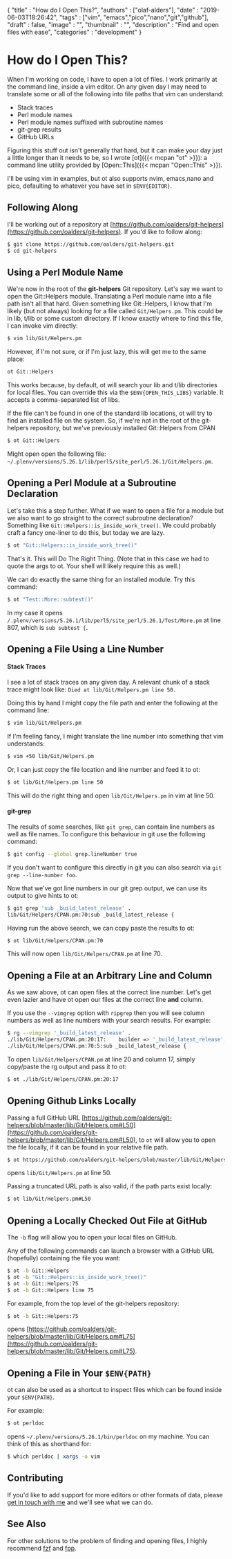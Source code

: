 
  {
    "title"       : "How do I Open This?",
    "authors"     : ["olaf-alders"],
    "date"        : "2019-06-03T18:26:42",
    "tags"        : ["vim", "emacs","pico","nano","git","github"],
    "draft"       : false,
    "image"       : "",
    "thumbnail"   : "",
    "description" : "Find and open files with ease",
    "categories"  : "development"
  }

# How do I Open This?

When I'm working on code, I have to open a lot of files.  I work primarily at the command line, inside a vim editor.  On any given day I may need to translate some or all of the following into file paths that vim can understand:

* Stack traces
* Perl module names
* Perl module names suffixed with subroutine names
* git-grep results
* GitHub URLs

Figuring this stuff out isn't generally that hard, but it can make your day just a little longer than it needs to be, so I wrote [ot]({{< mcpan "ot" >}}): a command line utility provided by [Open::This]({{< mcpan "Open::This" >}}).

I'll be using vim in examples, but ot also supports nvim, emacs,nano and pico, defaulting to whatever you have set in `$ENV{EDITOR}`.

Following Along
---------------

I'll be working out of a repository at [https://github.com/oalders/git-helpers](https://github.com/oalders/git-helpers).  If you'd like to follow along:

```bash
$ git clone https://github.com/oalders/git-helpers.git
$ cd git-helpers
```

Using a Perl Module Name
------------------------

We're now in the root of the **git-helpers** Git repository.  Let's say we want to open the Git::Helpers module.  Translating a Perl module name into a file path isn't all that hard.  Given something like Git::Helpers, I know that I'm likely (but not always) looking for a file called `Git/Helpers.pm`.  This could be in lib, t/lib or some custom directory.  If I know exactly where to find this file, I can invoke vim directly:

```bash
$ vim lib/Git/Helpers.pm
```

However, if I'm not sure, or if I'm just lazy, this will get me to the same place:

```bash
ot Git::Helpers
```

This works because, by default, ot will search your lib and t/lib directories for local files. You can override this via the `$ENV{OPEN_THIS_LIBS}` variable. It accepts a comma-separated list of libs.

If the file can't be found in one of the standard lib locations, ot will try to find an installed file on the system.  So, if we're not in the root of the git-helpers repository, but we've previously installed Git::Helpers from CPAN

```bash
$ ot Git::Helpers
```

Might open open the following file: `~/.plenv/versions/5.26.1/lib/perl5/site_perl/5.26.1/Git/Helpers.pm`.

Opening a Perl Module at a Subroutine Declaration
-------------------------------------------------

Let's take this a step further.  What if we want to open a file for a module but we also want to go straight to the correct subroutine declaration?  Something like `Git::Helpers::is_inside_work_tree()`.  We could probably craft a fancy one-liner to do this, but today we are lazy.

```bash
$ ot "Git::Helpers::is_inside_work_tree()"
```

That's it.  This will Do The Right Thing.  (Note that in this case we had to quote the args to ot.  Your shell will likely require this as well.)

We can do exactly the same thing for an installed module.  Try this command:

```bash
$ ot "Test::More::subtest()"
```

In my case it opens `/.plenv/versions/5.26.1/lib/perl5/site_perl/5.26.1/Test/More.pm` at line 807, which is `sub subtest {`.

Opening a File Using a Line Number
----------------------------------

#### Stack Traces
I see a lot of stack traces on any given day.  A relevant chunk of a stack trace might look like: `Died at lib/Git/Helpers.pm line 50.`

Doing this by hand I might copy the file path and enter the following at the command line:

```bash
$ vim lib/Git/Helpers.pm
```

If I'm feeling fancy, I might translate the line number into something that vim understands:

```bash
$ vim +50 lib/Git/Helpers.pm
```

Or, I can just copy the file location and line number and feed it to ot:

```bash
$ ot lib/Git/Helpers.pm line 50
```

This will do the right thing and open `lib/Git/Helpers.pm` in vim at line 50.

#### git-grep

The results of some searches, like `git grep`, can contain line numbers as well as file names.  To configure this behaviour in git use the following command:

```bash
$ git config --global grep.lineNumber true
```

If you don't want to configure this directly in git you can also search via `git grep --line-number foo`.

Now that we've got line numbers in our git grep output, we can use its output to give hints to ot:

```bash
$ git grep 'sub _build_latest_release' .
lib/Git/Helpers/CPAN.pm:70:sub _build_latest_release {
```

Having run the above search, we can copy paste the results to ot:

```bash
$ ot lib/Git/Helpers/CPAN.pm:70
```

This will now open `lib/Git/Helpers/CPAN.pm` at line 70.

Opening a File at an Arbitrary Line and Column
----------------------------------------------

As we saw above, ot can open files at the correct line number.  Let's get even lazier and have ot open our files at the correct line **and** column.

If you use  the `--vimgrep` option with `ripgrep` then you will see column numbers as well as line numbers with your search results.  For example:

```bash
$ rg --vimgrep '_build_latest_release' .
./lib/Git/Helpers/CPAN.pm:20:17:    builder => '_build_latest_release',
./lib/Git/Helpers/CPAN.pm:70:5:sub _build_latest_release {
```

To open `lib/Git/Helpers/CPAN.pm` at line 20 and column 17, simply copy/paste the rg output and pass it to ot:

```bash
$ ot ./lib/Git/Helpers/CPAN.pm:20:17
```

Opening Github Links Locally
----------------------------

Passing a full GitHub URL [https://github.com/oalders/git-helpers/blob/master/lib/Git/Helpers.pm#L50](https://github.com/oalders/git-helpers/blob/master/lib/Git/Helpers.pm#L50), to `ot` will allow you to open the file locally, if it can be found in your relative file path.

```bash
$ ot https://github.com/oalders/git-helpers/blob/master/lib/Git/Helpers.pm#L50
```

opens `lib/Git/Helpers.pm` at line 50.

Passing a truncated URL path is also valid, if the path parts exist locally:

```bash
$ ot lib/Git/Helpers.pm#L50
```

Opening a Locally Checked Out File at GitHub
--------------------------------------------

The `-b` flag will allow you to open your local files on GitHub.

Any of the following commands can launch a browser with a GitHub URL (hopefully) containing the file you want:

```bash
$ ot -b Git::Helpers
$ ot -b "Git::Helpers::is_inside_work_tree()"
$ ot -b Git::Helpers:75
$ ot -b Git::Helpers line 75
```

For example, from the top level of the git-helpers repository:

```bash
$ ot -b Git::Helpers:75
```
opens [https://github.com/oalders/git-helpers/blob/master/lib/Git/Helpers.pm#L75](https://github.com/oalders/git-helpers/blob/master/lib/Git/Helpers.pm#L75).


Opening a File in Your `$ENV{PATH}`
-----------------------------------

ot can also be used as a shortcut to inspect files which can be found inside your `$ENV{PATH}`.

For example:

```bash
$ ot perldoc
```

opens `~/.plenv/versions/5.26.1/bin/perldoc` on my machine.  You can think of this as shorthand for:

```bash
$ which perldoc | xargs -o vim
```

Contributing
------------

If you'd like to add support for more editors or other formats of data, please [get in touch with me](https://github.com/oalders/open-this/issues) and we'll see what we can do.

See Also
--------

For other solutions to the problem of finding and opening files, I highly recommend [fzf](https://github.com/junegunn/fzf) and [fpp](https://github.com/facebook/PathPicker).
